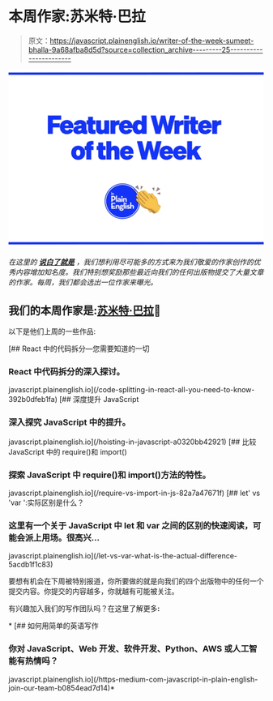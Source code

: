 # 本周作家:苏米特·巴拉

> 原文：<https://javascript.plainenglish.io/writer-of-the-week-sumeet-bhalla-9a68afba8d5d?source=collection_archive---------25----------------------->

![](img/424e9f774c4772306ed63071aba29679.png)

*在这里的* [***说白了就是***](https://plainenglish.io) *，我们想利用尽可能多的方式来为我们敬爱的作家创作的优秀内容增加知名度。我们特别想奖励那些最近向我们的任何出版物提交了大量文章的作家。每周，我们都会选出一位作家来曝光。*

## 我们的本周作家是:[苏米特·巴拉](https://sumeet616.medium.com/)🎉

以下是他们上周的一些作品:

[](/code-splitting-in-react-all-you-need-to-know-392b0dfeb1fa) [## React 中的代码拆分—您需要知道的一切

### React 中代码拆分的深入探讨。

javascript.plainenglish.io](/code-splitting-in-react-all-you-need-to-know-392b0dfeb1fa) [](/hoisting-in-javascript-a0320bb42921) [## 深度提升 JavaScript

### 深入探究 JavaScript 中的提升。

javascript.plainenglish.io](/hoisting-in-javascript-a0320bb42921) [](/require-vs-import-in-js-82a7a47671f) [## 比较 JavaScript 中的 require()和 import()

### 探索 JavaScript 中 require()和 import()方法的特性。

javascript.plainenglish.io](/require-vs-import-in-js-82a7a47671f) [](/let-vs-var-what-is-the-actual-difference-5acdb1f1c83) [## let' vs 'var ':实际区别是什么？

### 这里有一个关于 JavaScript 中 let 和 var 之间的区别的快速阅读，可能会派上用场。很高兴…

javascript.plainenglish.io](/let-vs-var-what-is-the-actual-difference-5acdb1f1c83) 

要想有机会在下周被特别报道，你所要做的就是向我们的四个出版物中的任何一个提交内容。你提交的内容越多，你就越有可能被关注。

有兴趣加入我们的写作团队吗？在这里了解更多[](/https-medium-com-javascript-in-plain-english-join-our-team-b0854ead7d14)**:**

*[](/https-medium-com-javascript-in-plain-english-join-our-team-b0854ead7d14) [## 如何用简单的英语写作

### 你对 JavaScript、Web 开发、软件开发、Python、AWS 或人工智能有热情吗？

javascript.plainenglish.io](/https-medium-com-javascript-in-plain-english-join-our-team-b0854ead7d14)*
